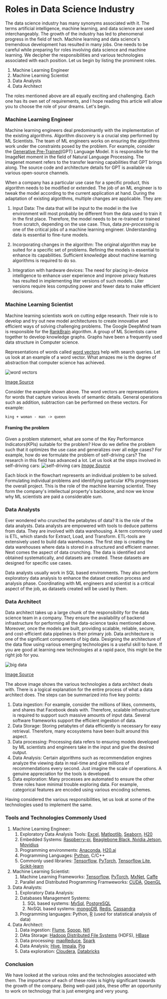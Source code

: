 # Roles in Data Science Industry

The data science industry has many synonyms associated with it. The terms artificial intelligence, machine learning, and data science are used interchangeably. The growth of the industry has led to phenomenal progress in the field of tech. Machine learning and data science's tremendous development has resulted in many jobs. One needs to be careful while preparing for roles involving data science and machine learning. We decipher the responsibilities and various technologies associated with each position. Let us begin by listing the prominent roles. 

1. Machine Learning Engineer
2. Machine Learning Scientist
3. Data Analysts
4. Data Architect

The roles mentioned above are all equally exciting and challenging. Each one has its own set of requirements, and I hope reading this article will allow you to choose the role of your dreams. Let's begin.

### Machine Learning Engineer
Machine learning engineers deal predominantly with the implementation of the existing algorithms. Algorithm discovery is a crucial step performed by ML Scientists. The team of ML engineers works on ensuring the algorithms work under the constraints posed by the problem. For example, consider the [Generative Pre-Trained](https://openai.com/blog/better-language-models/)(GPT) Language Model. It is responsible for the ImageNet moment in the field of Natural Language Processing. The imagenet moment refers to the transfer learning capabilities that GPT brings along. The source code and architecture details for GPT is available via various open-source channels. 

When a company has a particular use case for a specific product, this algorithm needs to be modified or extended. The job of an ML engineer is to tweak the model according to the current application at hand. During the adaptation of existing algorithms, multiple changes are applicable. They are:

1. Input Data: The data that will be input to the model in the live environment will most probably be different from the data used to train it in the first place. Therefore, the model needs to be re-trained or trained from scratch, depending on the use case. Thus, data *pre-processing* is one of the critical jobs of a machine learning engineer. Understanding data is essential to fine-tune models. 

2. Incorporating changes in the algorithm: The original algorithm may be suited for a specific set of problems. Refining the models is essential to enhance its capabilities. Sufficient knowledge about machine learning algorithms is required to do so. 

3. Integration with hardware devices: The need for placing in-device intelligence to enhance user experience and improve privacy features has resulted in implementing liter versions of such models. Liter versions require less computing power and fewer data to make efficient decisions.
    
### Machine Learning Scientist
Machine learning scientists work on cutting edge research. Their role is to develop and try out new model architectures to create innovative and efficient ways of solving challenging problems. The Google DeepMind team is responsible for the [RankBrain](https://www.searchenginejournal.com/google-algorithm-history/rankbrain/) algorithm. A group of ML Scientists came together to develop knowledge graphs. Graphs have been a frequently used data structure in Computer science. 

Representations of words called [word vectors](https://www.youtube.com/watch?v=ERibwqs9p38) help with search queries. Let us look at an example of a word vector. What amazes me is the degree of abstraction that computer science has achieved. 

![word vectors](word_vec.jpg)

[Image Source](https://www.analyticsvidhya.com/blog/2017/06/word-embeddings-count-word2veec/)

Consider the example shown above. The word vectors are representations for words that capture various levels of semantic details. General operations such as addition, subtraction can be performed on these vectors. For example:

```
king + woman - man -> queen
```

#### Framing the problem

Given a problem statement, what are some of the Key Performance Indicators(KPIs) suitable for the problem? How do we define the problem such that it optimizes the use case and generalizes over all edge cases? For example, how do we formulate the problem of self-driving cars? The research in this field has advanced a lot. Let us look at the steps involved in self-driving cars:
![self-driving cars](self-driving.jpg)
*[Image Source](https://arxiv.org/pdf/1910.07738.pdf)*

Each block in the flowchart represents an individual problem to be solved. Formulating individual problems and identifying particular KPIs progresses the overall project. This is the role of the machine learning scientist. They form the company's intellectual property's backbone, and now we know why ML scientists are paid a considerable sum.


### Data Analysts
Ever wondered who crunched the petabytes of data? It is the role of the data analysts. Data analysts are empowered with tools to deduce patterns from data. They are involved with data warehousing. A term commonly used is ETL, which stands for Extract, Load, and Transform. ETL-tools are extensively used to build data warehouses. The first step is creating the data warehouses where data is stored in a structured and efficient manner. Next comes the aspect of data crunching. The data is identified and obtained systematically, and datasets are created. These datasets are designed for specific use cases. 

Data analysts usually work in SQL based environments. They also perform exploratory data analysis to enhance the dataset creation process and analysis phase. Coordinating with ML engineers and scientist is a critical aspect of the job, as datasets created will be used by them.


### Data Architect
Data architect takes up a large chunk of the responsibility for the data science team in a company. They ensure the availability of backend infrastructure for performing all the data-science tasks mentioned above. Moreover, once the models are built, providing scalable, reliable, secure, and cost-efficient data pipelines is their primary job. Data architecture is one of the significant components of big data. Designing the architecture of the data flow using various emerging technologies is a useful skill to have. If you are good at learning new technologies at a rapid pace, this might be the right job for you. 

![big data](big_data_tech.jpg)

[Image Source](https://www.karmelsoft.com/skills-every-big-data-architect-needs/)

The above image shows the various technologies a data architect deals with. There is a logical explanation for the entire process of what a data architect does. The steps can be summarized into five key points: 
   1. Data ingestion: For example, consider the millions of likes, comments, and shares that Facebook deals with. Therefore, scalable infrastructure is required to support such massive amounts of input data. Several software frameworks support the efficient ingestion of data. 
   2. Data Storage: Storing petabytes of data efficiently is necessary for easy retrieval. Therefore, many ecosystems have been built around this aspect.
   3. Data processing: Processing data refers to ensuring models developed by ML scientists and engineers take in the input and give the desired output. 
   4. Data Analysis: Certain algorithms such as recommendation engines analyze the viewing data in real-time and give millions of recommendations every second. Just imagine the scale of operations. A genuine appreciation for the tools is developed. 
   5. Data exploration: Many processes are automated to ensure the other three roles have minimal trouble exploring data. For example, categorical features are encoded using various encoding schemes. 

Having considered the various responsibilities, let us look at some of the technologies used to implement the same.
 
### Tools and Technologies Commonly Used


1. Machine Learning Engineer: 
   1. Exploratory Data Analysis Tools: [Excel](https://www.microsoft.com/en-us/microsoft-365/excel), [Matlpotlib](https://matplotlib.org/), [Seaborn](https://seaborn.pydata.org/), [H20](https://www.h2o.ai/)
   2. Embedded Systems: [Raspberry-pi](https://www.raspberrypi.org/), [Beaglebone Black](https://beagleboard.org/black),[ Nvidia Jetson](https://developer.nvidia.com/buy-jetson), [Movidius](https://www.intel.com/content/www/us/en/products/processors/movidius-vpu.html)
   3. Programming environments: [Anaconda](https://www.anaconda.com/), [H20.ai](https://www.h2o.ai/)
   4. Programming Languages: [Python](https://www.python.org/), C/C++
   5. Commonly used libraries: [Tensorflow](https://www.tensorflow.org/), [PyTorch](https://pytorch.org/), [Tensorflow Lite](https://www.tensorflow.org/lite), [Scikit-learn](https://scikit-learn.org/) 
2. Machine Learning Scientist:
   1. Machine Learning Frameworks: [Tensorflow](https://www.tensorflow.org/), [PyTorch](https://pytorch.org/), [MxNet](https://mxnet.apache.org/), [Caffe](http://caffe.berkeleyvision.org/)
   2. Parallel and Distributed Programming Framweworks: [CUDA](https://developer.nvidia.com/cuda-downloads), [OpenGL](https://www.opengl.org/)
3. Data Analysts:
   1. Exploratory Data Analysis:
   2. Databases Management Systems: 
      1. SQL based systems: [MySql](https://www.mysql.com/), [PostgreSQL](https://www.postgresql.org/)
      2. NoSQL based systems: [mongoDB](https://www.mongodb.com/), [Redis](https://redis.io/), [Cassandra](http://cassandra.apache.org/) 
   3. Programming languages: Python, [R](https://www.r-project.org/) (used for statistical analysis of data)
4. Data Architect: 
   1. Data ingestion: [Flume](https://flume.apache.org/), [Sqoop](https://sqoop.apache.org/), [Nifi](https://nifi.apache.org/)
   2. DAta Storage: [Hadoop Distributed File Systems](https://hadoop.apache.org/) (HDFS), [HBase](https://hbase.apache.org/)
   3. Data processing: [mapReduce](https://hadoop.apache.org/docs/current/hadoop-mapreduce-client/hadoop-mapreduce-client-core/MapReduceTutorial.html), [Spark](https://spark.apache.org/)
   4. Data Analysis; [Hive](https://hive.apache.org/), [Impala](https://impala.apache.org/overview.html), [Pig](https://pig.apache.org/)
   5. Data exploration: [Cloudera](https://www.cloudera.com/), [Databricks](https://databricks.com/)
   
### Conclusion

We have looked at the various roles and the technologies associated with them. The importance of each of these roles is highly significant towards the growth of the company. Being well-paid jobs, these offer an opportunity to work on technology that is just emerging and very young. 